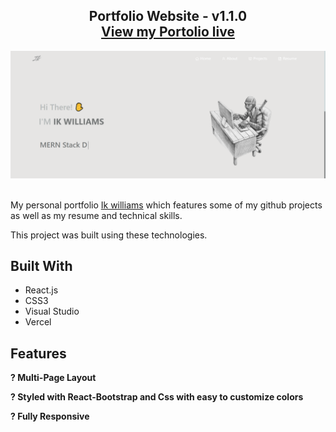 <h2 align="center">
  Portfolio Website - v1.1.0<br/>
  <a href="https://portfolio-ikswaqqs40.vercel.app//" target="_blank">View my Portolio live</a>
</h2>
<div align="center">
  <img alt="Demo" src="./Images/GitReadme.png" />
</div>

<br/>



My personal portfolio <a href="#" target="_blank">Ik williams</a> which features some of my github projects as well as my resume and technical skills.<br/>

This project was built using these technologies.
<br />
## Built With

- React.js
- CSS3
- Visual Studio
- Vercel

## Features

**? Multi-Page Layout**

**? Styled with React-Bootstrap and Css with easy to customize colors**

**? Fully Responsive**
